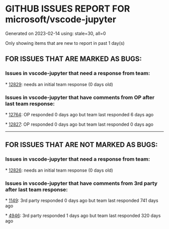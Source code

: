 
# GITHUB ISSUES REPORT FOR microsoft/vscode-jupyter


Generated on 2023-02-14 using: stale=30, all=0


Only showing items that are new to report in past 1 day(s)


## FOR ISSUES THAT ARE MARKED AS BUGS:


### Issues in vscode-jupyter that need a response from team:


\* [12829](https://github.com/microsoft/vscode-jupyter/issues/12829 "Data Viewer can't filter multi-index"): needs an initial team response (0 days old)

### Issues in vscode-jupyter that have comments from OP after last team response:


\* [12764](https://github.com/microsoft/vscode-jupyter/issues/12764 "Cannot open and run a Jupyter Notebook inside a workspace"): OP responded 0 days ago but team last responded 6 days ago

\* [12827](https://github.com/microsoft/vscode-jupyter/issues/12827 "Enabling the Jupyter extension causes high CPU usage"): OP responded 0 days ago but team last responded 0 days ago

---

## FOR ISSUES THAT ARE NOT MARKED AS BUGS:


### Issues in vscode-jupyter that need a response from team:


\* [12826](https://github.com/microsoft/vscode-jupyter/issues/12826 "Add `pathMappings` to remote Jupyter server debugging"): needs an initial team response (0 days old)

### Issues in vscode-jupyter that have comments from 3rd party after last team response:


\* [1149](https://github.com/microsoft/vscode-jupyter/issues/1149 "Dataviewer needs export and copy"): 3rd party responded 0 days ago but team last responded 741 days ago

\* [4946](https://github.com/microsoft/vscode-jupyter/issues/4946 "[Suggestion] Add for Jupyter Notebook's Python Markdown"): 3rd party responded 1 days ago but team last responded 320 days ago

